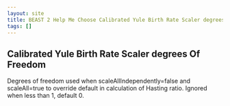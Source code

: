 ```yaml
---
layout: site
title: BEAST 2 Help Me Choose Calibrated Yule Birth Rate Scaler degrees Of Freedom
tags: []
---
```


## Calibrated Yule Birth Rate Scaler degrees Of Freedom

Degrees of freedom used when scaleAllIndependently=false and scaleAll=true to override default in calculation of Hasting ratio. Ignored when less than 1, default 0.
